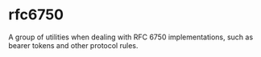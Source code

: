 # rfc6750
A group of utilities when dealing with RFC 6750 implementations, such as bearer tokens and other protocol rules.
